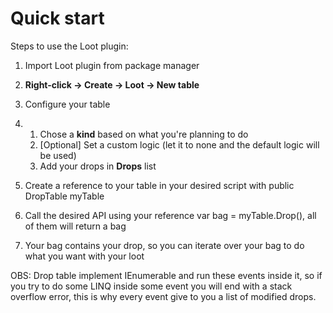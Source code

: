 # Quick start

Steps to use the Loot plugin:

1. Import Loot plugin from package manager

2. **Right-click -> Create -> Loot -> New table**

3. Configure your table

4. 1. Chose a **kind** based on what you're planning to do
   2. [Optional] Set a custom logic (let it to none and the default logic will be used)
   3. Add your drops in **Drops** list

5. Create a reference to your table in your desired script with public DropTable myTable 

6. Call the desired API using your reference var bag = myTable.Drop(), all of them will return a bag

7. Your bag contains your drop, so you can iterate over your bag to do what you want with your loot

OBS: Drop table implement IEnumerable<Drop> and run these events inside it, so if you try to do some LINQ inside some event you will end with a stack overflow error, this is why every event give to you a list of modified drops.